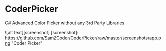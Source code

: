 # CoderPicker
C# Advanced Color Picker without any 3rd Party Libraries

![alt text][screenshot]
[screenshot]: https://github.com/SamZCoder/CoderPicker/raw/master/screenshots/app.png "Coder Picker" 